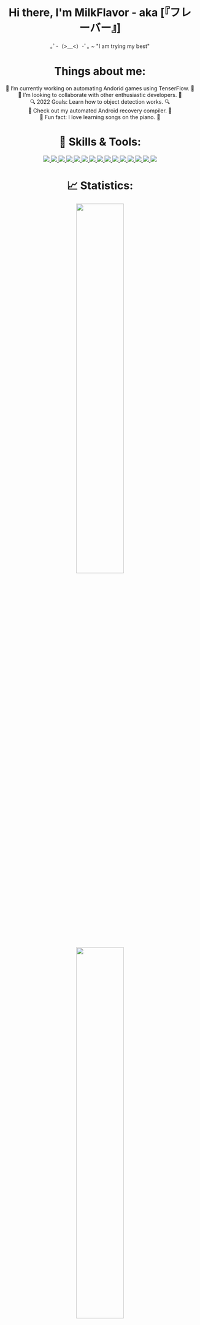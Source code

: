 <h1 align=center>Hi there, I'm MilkFlavor - aka [『フレーバー』] </h1>

<p align="center"> ｡ﾟ･（>﹏<）･ﾟ｡ ~ "I am trying my best" </p>

<h1 align="center"> Things about me: </h1>
  <p align="center">
     🧠 I’m currently working on automating Andorid games using TenserFlow. 🧠
    <br>
     👯 I’m looking to collaborate with other enthusiastic developers. 👯
    <br>
     🔍 2022 Goals: Learn how to object detection works. 🔍
    <br>
     🔭 Check out my automated Android recovery compiler. 🔭
    <br>
    🎹 Fun fact: I love learning songs on the piano. 🎹
  </p>

<h1 align="center"> 🔧 Skills & Tools: </h1>
<p align="center">
  <a href="https://code.visualstudio.com/">
    <img src="https://img.shields.io/badge/VS%20Code-007ACC?&style=for-the-badge&logo=visual-studio-code&logoColor=white">
  </a>
  <a href="https://html.com/">
    <img src="https://img.shields.io/badge/HTML-E34F26?style=for-the-badge&logo=HTML5&logoColor=white">
  </a>
  <a href="https://www.javascript.com/">
    <img src="https://img.shields.io/badge/JavaScript-323330?style=for-the-badge&logo=javascript&logoColor=F7DF1E">
  </a> 
  <a href="https://reactjs.org/">
    <img src="https://img.shields.io/badge/react-61DAFB?&style=for-the-badge&logo=react&logoColor=121212">
  </a> 
  <a href="https://nodejs.org/en/">
    <img src="https://img.shields.io/badge/NODE.JS-339933?style=for-the-badge&logo=Node.js&logoColor=white">
  </a>
  <a href="https://git-scm.com/">
    <img src="https://img.shields.io/badge/git-F05032?&style=for-the-badge&logo=git&logoColor=white">
  </a>
  <a href="https://www.typescriptlang.org/">
    <img src="https://img.shields.io/badge/typescript-3178C6?&style=for-the-badge&logo=typescript&logoColor=white">
  </a>
  <a href="https://www.rust-lang.org/">
    <img src="https://img.shields.io/badge/rust-000000?&style=for-the-badge&logo=rust&logoColor=white">
  </a>
  <a href="https://www.w3schools.com/css/">
    <img src="https://img.shields.io/badge/CSS-1572B6?style=for-the-badge&logo=CSS3&logoColor=white">
  </a>
  <a href="https://www.cplusplus.com/doc/tutorial/">
    <img src="https://img.shields.io/badge/C%2B%2B-00599C?style=for-the-badge&logo=C%2B%2B&logoColor=white">
  </a>
  <a href="https://en.wikipedia.org/wiki/The_C_Programming_Language">
    <img src="https://img.shields.io/badge/C-00599C?style=for-the-badge&logo=C&logoColor=white">
  </a>
  <a href="https://www.linux.org">
    <img src="https://img.shields.io/badge/Linux-000000?&style=for-the-badge&logo=Linux&logoColor=white">
  </a>
  <a href="https://www.tenserflow.org">
    <img src="https://img.shields.io/badge/TensorFlow-%23FF6F00.svg?style=for-the-badge&logo=TensorFlow&logoColor=white">
  </a>
  <a href="https://github.com/MilkFlavor/MilkFlavor/">
    <img src="https://img.shields.io/badge/Python-00599C?style=for-the-badge&logo=Python&logoColor=white">
  </a>
  <a href="https://www.github.com">
    <img src="https://img.shields.io/badge/Git-000000?style=for-the-badge&logo=Github&logoColor=white">
  </a>

<h1 align="center"> 📈 Statistics: </h1>
<p align="center">
  <a href="https://MilkFlavor.dev/">
  <img width="49.7%" src="https://github-readme-stats.vercel.app/api?username=MilkFlavor&show_icons=true&theme=dracula&hide_border=true"/>
  <img width="49.8%" src="https://github-readme-streak-stats.herokuapp.com/?user=MilkFlavor&theme=dracula&hide_border=true" />
  </a>
</p>

#### :bar_chart: [Monthly coding time](https://github.com/MilkFlavor)

<!--START_SECTION:waka-->
```text
C          68 hrs 47 mins   🟩🟩🟩🟩🟩🟩🟩🟩🟩🟩🟩🟩🟩🟩🟩🟩🟩🟩🟨⬜⬜⬜⬜⬜⬜   75.25 % 
C++        12 hrs 19 mins   🟩🟩🟩🟩🟩🟩🟩🟨⬜⬜⬜⬜⬜⬜⬜⬜⬜⬜⬜⬜⬜⬜⬜⬜⬜   13.47 % 
TypeScript 03 hrs 42 mins   🟩🟨⬜⬜⬜⬜⬜⬜⬜⬜⬜⬜⬜⬜⬜⬜⬜⬜⬜⬜⬜⬜⬜⬜⬜   04.04 % 
JavaScript 04 hrs 23 mins   🟩🟩🟨⬜⬜⬜⬜⬜⬜⬜⬜⬜⬜⬜⬜⬜⬜⬜⬜⬜⬜⬜⬜⬜⬜   05.79 % 
Python     02 hrs 13 mins   🟩🟨⬜⬜⬜⬜⬜⬜⬜⬜⬜⬜⬜⬜⬜⬜⬜⬜⬜⬜⬜⬜⬜⬜⬜   04.33 % 
```
<!--END_SECTION:waka-->

---

  <details>
<summary>Contact Me</summary>
  
<!-- favorites_characters starts -->
<a href="https://discord.gg/zsyzKHXHXh">
    <img src="https://img.shields.io/badge/Discord-7289DA?style=for-the-badge&logo=Discord&logoColor=white">
  </a>
  <a href="https://www.reddit.com/user/brahitsnickgurr">
    <img src="https://img.shields.io/badge/Reddit-ff6500?style=for-the-badge&logo=Reddit&logoColor=white">
  </a>
  <a href="https://www.youtube.com/channel/UC43cw3IXfulH6NSIYmGF5nw">
    <img src="https://img.shields.io/badge/Shibai-c4302b?style=for-the-badge&logo=Youtube&logoColor=white">
  </a>
<!-- favorites_characters ends -->

</details>
